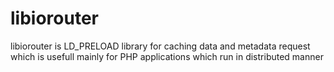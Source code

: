 # libiorouter
libiorouter is LD_PRELOAD library for caching data and metadata request which is usefull mainly for PHP applications which run in distributed manner

